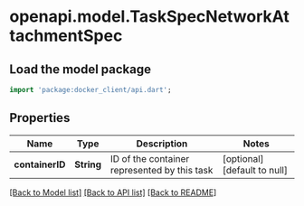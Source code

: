 # openapi.model.TaskSpecNetworkAttachmentSpec

## Load the model package
```dart
import 'package:docker_client/api.dart';
```

## Properties
Name | Type | Description | Notes
------------ | ------------- | ------------- | -------------
**containerID** | **String** | ID of the container represented by this task | [optional] [default to null]

[[Back to Model list]](../README.md#documentation-for-models) [[Back to API list]](../README.md#documentation-for-api-endpoints) [[Back to README]](../README.md)


